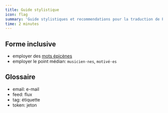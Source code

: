 ```yaml
---
title: Guide stylistique
icon: flag
summary: 'Guide stylistiques et recommendations pour la traduction de Plume en français'
time: 2 minutes
---
```


## Forme inclusive

- employer des [mots épicènes](https://fr.wikipedia.org/wiki/Mot_%C3%A9pic%C3%A8ne)
- employer le point médian: `musicien·nes`, `motivé·es`

## Glossaire

- email: e-mail
- feed: flux
- tag: étiquette
- token: jeton
